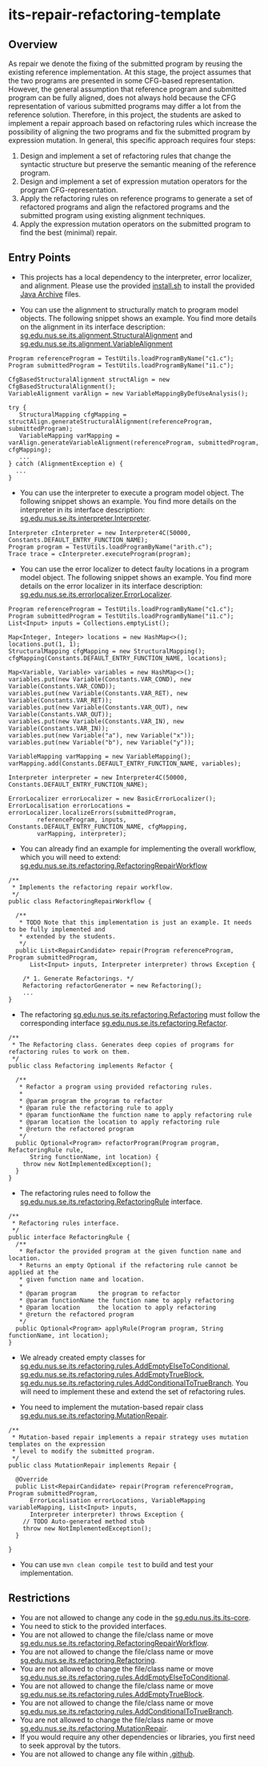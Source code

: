 # its-repair-refactoring-template

## Overview
As repair we denote the fixing of the submitted program by reusing the existing reference implementation. At this stage, the project assumes that the two programs are presented in some CFG-based representation. However, the general assumption that reference program and submitted program can be fully aligned, does not always hold because the CFG representation of various submitted programs may differ a lot from the reference solution. Therefore, in this project, the students are asked to implement a repair approach based on refactoring rules which increase the possibility of aligning the two programs and fix the submitted program by expression mutation. In general, this specific approach requires four steps:

1. Design and implement a set of refactoring rules that change the syntactic structure but preserve the semantic meaning of the reference program.
2. Design and implement a set of expression mutation operators for the program CFG-representation.
3. Apply the refactoring rules on reference programs to generate a set of refactored programs and align the refactored programs and the submitted program using existing alignment techniques.
4. Apply the expression mutation operators on the submitted program to find the best (minimal) repair.


## Entry Points

* This projects has a local dependency to the interpreter, error localizer, and alignment. Please use the provided [install.sh](./install.sh) to install the provided [Java Archive](./its-repair-refactoring/lib/) files.

* You can use the alignment to structurally match to program model objects. The following snippet shows an example. You find more details on the alignment in its interface description: [sg.edu.nus.se.its.alignment.StructuralAlignment](./its-core/src/main/java/sg/edu/nus/se/its/alignment/StructuralAlignment.java) and [sg.edu.nus.se.its.alignment.VariableAlignment](./its-core/src/main/java/sg/edu/nus/se/its/alignment/VariableAlignment.java)

```
Program referenceProgram = TestUtils.loadProgramByName("c1.c");
Program submittedProgram = TestUtils.loadProgramByName("i1.c");
    
CfgBasedStructuralAlignment structAlign = new CfgBasedStructuralAlignment();
VariableAlignment varAlign = new VariableMappingByDefUseAnalysis();

try {
   StructuralMapping cfgMapping = structAlign.generateStructuralAlignment(referenceProgram, submittedProgram);
   VariableMapping varMapping = varAlign.generateVariableAlignment(referenceProgram, submittedProgram, cfgMapping);
   ...
} catch (AlignmentException e) {
  ...
}

```

* You can use the interpreter to execute a program model object. The following snippet shows an example. You find more details on the interpreter in its interface description: [sg.edu.nus.se.its.interpreter.Interpreter](./its-core/src/main/java/sg/edu/nus/se/its/interpreter/Interpreter.java).

```
Interpreter cInterpreter = new Interpreter4C(50000, Constants.DEFAULT_ENTRY_FUNCTION_NAME);
Program program = TestUtils.loadProgramByName("arith.c");
Trace trace = cInterpreter.executeProgram(program);
```

* You can use the error localizer to detect faulty locations in a program model object. The following snippet shows an example. You find more details on the error localizer in its interface description: [sg.edu.nus.se.its.errorlocalizer.ErrorLocalizer](./its-core/src/main/java/sg/edu/nus/se/its/errorlocalizer/ErrorLocalizer.java).

```
Program referenceProgram = TestUtils.loadProgramByName("c1.c");
Program submittedProgram = TestUtils.loadProgramByName("i1.c");
List<Input> inputs = Collections.emptyList();

Map<Integer, Integer> locations = new HashMap<>();
locations.put(1, 1);
StructuralMapping cfgMapping = new StructuralMapping();
cfgMapping(Constants.DEFAULT_ENTRY_FUNCTION_NAME, locations);

Map<Variable, Variable> variables = new HashMap<>();
variables.put(new Variable(Constants.VAR_COND), new Variable(Constants.VAR_COND));
variables.put(new Variable(Constants.VAR_RET), new Variable(Constants.VAR_RET));
variables.put(new Variable(Constants.VAR_OUT), new Variable(Constants.VAR_OUT));
variables.put(new Variable(Constants.VAR_IN), new Variable(Constants.VAR_IN));
variables.put(new Variable("a"), new Variable("x"));
variables.put(new Variable("b"), new Variable("y"));

VariableMapping varMapping = new VariableMapping();
varMapping.add(Constants.DEFAULT_ENTRY_FUNCTION_NAME, variables);

Interpreter interpreter = new Interpreter4C(50000, Constants.DEFAULT_ENTRY_FUNCTION_NAME);

ErrorLocalizer errorLocalizer = new BasicErrorLocalizer();
ErrorLocalisation errorLocations = errorLocalizer.localizeErrors(submittedProgram,
        referenceProgram, inputs, Constants.DEFAULT_ENTRY_FUNCTION_NAME, cfgMapping,
        varMapping, interpreter);
```

* You can already find an example for implementing the overall workflow, which you will need to extend: [sg.edu.nus.se.its.refactoring.RefactoringRepairWorkflow](./its-repair-refactoring/src/main/java/sg/edu/nus/se/its/refactoring/RefactoringRepairWorkflow.java)
```
/**
 * Implements the refactoring repair workflow.
 */
public class RefactoringRepairWorkflow {

  /**
   * TODO Note that this implementation is just an example. It needs to be fully implemented and
   * extended by the students.
   */
  public List<RepairCandidate> repair(Program referenceProgram, Program submittedProgram,
      List<Input> inputs, Interpreter interpreter) throws Exception {

    /* 1. Generate Refactorings. */
    Refactoring refactorGenerator = new Refactoring();
    ...
}
```

* The refactoring [sg.edu.nus.se.its.refactoring.Refactoring](./its-repair-refactoring/src/main/java/sg/edu/nus/se/its/refactoring/Refactoring.java) must follow the corresponding interface [sg.edu.nus.se.its.refactoring.Refactor](./its-core/src/main/java/sg/edu/nus/se/its/refactoring/Refactor.java).

```
/**
 * The Refactoring class. Generates deep copies of programs for refactoring rules to work on them.
 */
public class Refactoring implements Refactor {

  /**
   * Refactor a program using provided refactoring rules.
   *
   * @param program the program to refactor
   * @param rule the refactoring rule to apply
   * @param functionName the function name to apply refactoring rule
   * @param location the location to apply refactoring rule
   * @return the refactored program
   */
  public Optional<Program> refactorProgram(Program program, RefactoringRule rule,
      String functionName, int location) {
    throw new NotImplementedException();
  }
}
```

* The refactoring rules need to follow the [sg.edu.nus.se.its.refactoring.RefactoringRule](./its-core/src/main/java/sg/edu/nus/se/its/refactoring/RefactoringRule.java) interface.

```
/**
 * Refactoring rules interface.
 */
public interface RefactoringRule {
  /**
   * Refactor the provided program at the given function name and location.
   * Returns an empty Optional if the refactoring rule cannot be applied at the
   * given function name and location.
   *
   * @param program      the program to refactor
   * @param functionName the function name to apply refactoring
   * @param location     the location to apply refactoring
   * @return the refactored program
   */
  public Optional<Program> applyRule(Program program, String functionName, int location);
}
```

* We already created empty classes for [sg.edu.nus.se.its.refactoring.rules.AddEmptyElseToConditional](./its-repair-refactoring/src/main/java/sg/edu/nus/se/its/refactoring/rules/AddEmptyElseToConditional.java), [sg.edu.nus.se.its.refactoring.rules.AddEmptyTrueBlock](./its-repair-refactoring/src/main/java/sg/edu/nus/se/its/refactoring/rules/AddEmptyTrueBlock.java), [sg.edu.nus.se.its.refactoring.rules.AddConditionalToTrueBranch](./its-repair-refactoring/src/main/java/sg/edu/nus/se/its/refactoring/rules/AddConditionalToTrueBranch.java). You will need to implement these and extend the set of refactoring rules.

* You need to implement the mutation-based repair class [sg.edu.nus.se.its.refactoring.MutationRepair](./its-repair-refactoring/src/main/java/sg/edu/nus/se/its/refactoring/MutationRepair.java).

```
/**
 * Mutation-based repair implements a repair strategy uses mutation templates on the expression
 * level to modify the submitted program.
 */
public class MutationRepair implements Repair {

  @Override
  public List<RepairCandidate> repair(Program referenceProgram, Program submittedProgram,
      ErrorLocalisation errorLocations, VariableMapping variableMapping, List<Input> inputs,
      Interpreter interpreter) throws Exception {
    // TODO Auto-generated method stub
    throw new NotImplementedException();
  }

}
```

* You can use `mvn clean compile test` to build and test your implementation.

## Restrictions
* You are not allowed to change any code in the [sg.edu.nus.its.its-core](./its-core).
* You need to stick to the provided interfaces.
* You are not allowed to change the file/class name or move [sg.edu.nus.se.its.refactoring.RefactoringRepairWorkflow](./its-repair-refactoring/src/main/java/sg/edu/nus/se/its/refactoring/RefactoringRepairWorkflow.java).
* You are not allowed to change the file/class name or move [sg.edu.nus.se.its.refactoring.Refactoring](./its-repair-refactoring/src/main/java/sg/edu/nus/se/its/refactoring/Refactoring.java).
* You are not allowed to change the file/class name or move [sg.edu.nus.se.its.refactoring.rules.AddEmptyElseToConditional](./its-repair-refactoring/src/main/java/sg/edu/nus/se/its/refactoring/rules/AddEmptyElseToConditional.java).
* You are not allowed to change the file/class name or move [sg.edu.nus.se.its.refactoring.rules.AddEmptyTrueBlock](./its-repair-refactoring/src/main/java/sg/edu/nus/se/its/refactoring/rules/AddEmptyTrueBlock.java).
* You are not allowed to change the file/class name or move [sg.edu.nus.se.its.refactoring.rules.AddConditionalToTrueBranch](./its-repair-refactoring/src/main/java/sg/edu/nus/se/its/refactoring/rules/AddConditionalToTrueBranch.java).
* You are not allowed to change the file/class name or move [sg.edu.nus.se.its.refactoring.MutationRepair](./its-repair-refactoring/src/main/java/sg/edu/nus/se/its/refactoring/MutationRepair.java).
* If you would require any other dependencies or libraries, you first need to seek approval by the tutors.
* You are not allowed to change any file within [.github](./.github).
